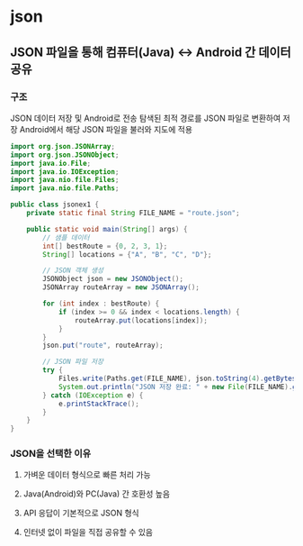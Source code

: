# json
## JSON 파일을 통해 컴퓨터(Java) ↔ Android 간 데이터 공유
### 구조 
JSON 데이터 저장 및 Android로 전송
탐색된 최적 경로를 JSON 파일로 변환하여 저장
Android에서 해당 JSON 파일을 불러와 지도에 적용
```java
import org.json.JSONArray;
import org.json.JSONObject;
import java.io.File;
import java.io.IOException;
import java.nio.file.Files;
import java.nio.file.Paths;

public class jsonex1 {
    private static final String FILE_NAME = "route.json";

    public static void main(String[] args) {
        // 샘플 데이터
        int[] bestRoute = {0, 2, 3, 1};
        String[] locations = {"A", "B", "C", "D"};

        // JSON 객체 생성
        JSONObject json = new JSONObject();
        JSONArray routeArray = new JSONArray();

        for (int index : bestRoute) {
            if (index >= 0 && index < locations.length) {
                routeArray.put(locations[index]);
            }
        }
        json.put("route", routeArray);

        // JSON 파일 저장
        try {
            Files.write(Paths.get(FILE_NAME), json.toString(4).getBytes());
            System.out.println("JSON 저장 완료: " + new File(FILE_NAME).getAbsolutePath());
        } catch (IOException e) {
            e.printStackTrace();
        }
    }
}

```
### JSON을 선택한 이유

1. 가벼운 데이터 형식으로 빠른 처리 가능

2. Java(Android)와 PC(Java) 간 호환성 높음

3. API 응답이 기본적으로 JSON 형식

4. 인터넷 없이 파일을 직접 공유할 수 있음
